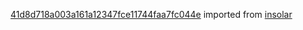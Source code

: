 [41d8d718a003a161a12347fce11744faa7fc044e](https://github.com/insolar/insolar/commit/41d8d718a003a161a12347fce11744faa7fc044e) imported from [insolar](https://github.com/insolar/insolar)
